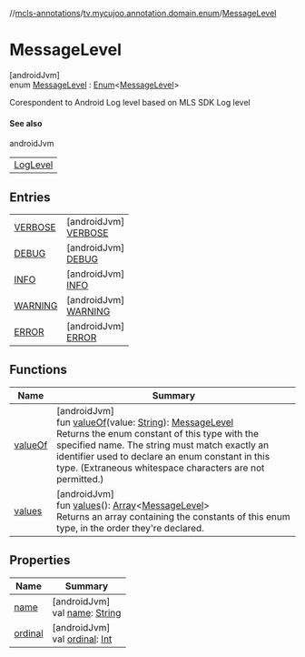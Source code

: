 //[mcls-annotations](../../../index.md)/[tv.mycujoo.annotation.domain.enum](../index.md)/[MessageLevel](index.md)

# MessageLevel

[androidJvm]\
enum [MessageLevel](index.md) : [Enum](https://kotlinlang.org/api/latest/jvm/stdlib/kotlin/-enum/index.html)&lt;[MessageLevel](index.md)&gt; 

Corespondent to Android Log level based on MLS SDK Log level

#### See also

androidJvm

| |
|---|
| [LogLevel](../-log-level/index.md) |

## Entries

| | |
|---|---|
| [VERBOSE](-v-e-r-b-o-s-e/index.md) | [androidJvm]<br>[VERBOSE](-v-e-r-b-o-s-e/index.md) |
| [DEBUG](-d-e-b-u-g/index.md) | [androidJvm]<br>[DEBUG](-d-e-b-u-g/index.md) |
| [INFO](-i-n-f-o/index.md) | [androidJvm]<br>[INFO](-i-n-f-o/index.md) |
| [WARNING](-w-a-r-n-i-n-g/index.md) | [androidJvm]<br>[WARNING](-w-a-r-n-i-n-g/index.md) |
| [ERROR](-e-r-r-o-r/index.md) | [androidJvm]<br>[ERROR](-e-r-r-o-r/index.md) |

## Functions

| Name | Summary |
|---|---|
| [valueOf](value-of.md) | [androidJvm]<br>fun [valueOf](value-of.md)(value: [String](https://kotlinlang.org/api/latest/jvm/stdlib/kotlin/-string/index.html)): [MessageLevel](index.md)<br>Returns the enum constant of this type with the specified name. The string must match exactly an identifier used to declare an enum constant in this type. (Extraneous whitespace characters are not permitted.) |
| [values](values.md) | [androidJvm]<br>fun [values](values.md)(): [Array](https://kotlinlang.org/api/latest/jvm/stdlib/kotlin/-array/index.html)&lt;[MessageLevel](index.md)&gt;<br>Returns an array containing the constants of this enum type, in the order they're declared. |

## Properties

| Name | Summary |
|---|---|
| [name](../../tv.mycujoo.annotation.helper/-time-system/-a-b-s-o-l-u-t-e/index.md#-372974862%2FProperties%2F-416046473) | [androidJvm]<br>val [name](../../tv.mycujoo.annotation.helper/-time-system/-a-b-s-o-l-u-t-e/index.md#-372974862%2FProperties%2F-416046473): [String](https://kotlinlang.org/api/latest/jvm/stdlib/kotlin/-string/index.html) |
| [ordinal](../../tv.mycujoo.annotation.helper/-time-system/-a-b-s-o-l-u-t-e/index.md#-739389684%2FProperties%2F-416046473) | [androidJvm]<br>val [ordinal](../../tv.mycujoo.annotation.helper/-time-system/-a-b-s-o-l-u-t-e/index.md#-739389684%2FProperties%2F-416046473): [Int](https://kotlinlang.org/api/latest/jvm/stdlib/kotlin/-int/index.html) |
